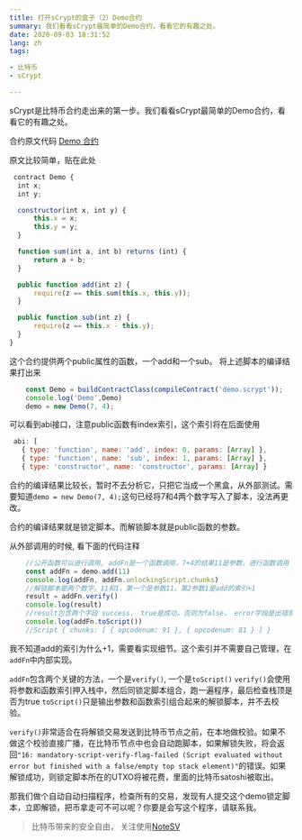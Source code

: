 ```yaml
---
title: 打开sCrypt的盒子（2）Demo合约
summary: 我们看看sCrypt最简单的Demo合约，看看它的有趣之处。
date: 2020-09-03 18:31:52
lang: zh
tags: 

- 比特币
- sCrypt

---
```


sCrypt是比特币合约走出来的第一步。我们看看sCrypt最简单的Demo合约，看看它的有趣之处。

合约原文代码
[Demo 合约](https://github.com/scrypt-sv/boilerplate/blob/master/contracts/demo.scrypt)

原文比较简单，贴在此处

```javascript
 contract Demo {
  int x;
  int y;

  constructor(int x, int y) {
      this.x = x;
      this.y = y;
  }

  function sum(int a, int b) returns (int) {
      return a + b;
  }

  public function add(int z) {
      require(z == this.sum(this.x, this.y));
  }

  public function sub(int z) {
      require(z == this.x - this.y);
  }
}
```

这个合约提供两个public属性的函数，一个add和一个sub。
将上述脚本的编译结果打出来

```javascript
    const Demo = buildContractClass(compileContract('demo.scrypt'));
    console.log('Demo',Demo)
    demo = new Demo(7, 4);
```

可以看到abi接口，注意public函数有index索引，这个索引将在后面使用

```javascript
 abi: [
   { type: 'function', name: 'add', index: 0, params: [Array] },
   { type: 'function', name: 'sub', index: 1, params: [Array] },
   { type: 'constructor', name: 'constructor', params: [Array] }
```

合约的编译结果比较长，暂时不去分析它，只把它当成一个黑盒，从外部测试。需要知道```demo = new Demo(7, 4);```这句已经将7和4两个数字写入了脚本，没法再更改。

合约的编译结果就是锁定脚本。而解锁脚本就是public函数的参数。

从外部调用的时候, 看下面的代码注释

```javascript
    //公开函数可以进行调用, addFn是一个函数调用，7+4的结果11是参数，进行函数调用
    const addFn = demo.add(11)
    console.log(addFn, addFn.unlockingScript.chunks)
    //解锁脚本是两个数字，11和1，第一个是参数11。第2参数1是add的索引+1
    result = addFn.verify()
    console.log(result)
    //result包含两个字段 success， true是成功，否则为false， error字段是出错原因，没出错则为空字符串
    console.log(addFn.toScript())
    //Script { chunks: [ { opcodenum: 91 }, { opcodenum: 81 } ] }
```

我不知道add的索引为什么+1，需要看实现细节。这个索引并不需要自己管理，在```addFn```中内部实现。

```addFn```包含两个关键的方法，一个是```verify()```, 一个是```toScript()```
```verify()```会使用将参数和函数索引押入栈中，然后同锁定脚本组合，跑一遍程序，最后检查栈顶是否为true
```toScript()```只是输出参数和函数索引组合起来的解锁脚本，并不去校验。

```verify()```非常适合在将解锁交易发送到比特币节点之前，在本地做校验。如果不做这个校验直接广播，在比特币节点中也会自动跑脚本，如果解锁失败，将会返回```"16: mandatory-script-verify-flag-failed (Script evaluated without error but finished with a false/empty top stack element)"```的错误。如果解锁成功，则锁定脚本所在的UTXO将被花费，里面的比特币satoshi被取出。

那我们做个自动自动扫描程序，检查所有的交易，发现有人提交这个demo锁定脚本，立即解锁，把币拿走可不可以呢？你要是会写这个程序，请联系我。

>  比特币带来的安全自由， 关注使用[NoteSV](https://note.sv)
